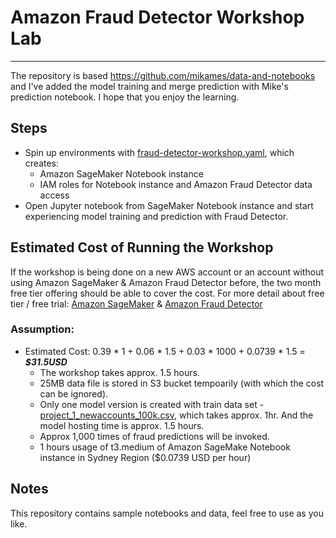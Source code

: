 # Amazon Fraud Detector Workshop Lab
---

The repository is based https://github.com/mikames/data-and-notebooks and I've added the model training and merge prediction with Mike's prediction notebook. I hope that you enjoy the learning.

## Steps

* Spin up environments with [fraud-detector-workshop.yaml](./fraud-detector-workshop.yaml), which creates:
  * Amazon SageMaker Notebook instance
  * IAM roles for Notebook instance and Amazon Fraud Detector data access
* Open Jupyter notebook from SageMaker Notebook instance and start experiencing model training and prediction with Fraud Detector.

## Estimated Cost of Running the Workshop

If the workshop is being done on a new AWS account or an account without using Amazon SageMaker & Amazon Fraud Detector before, the two month free tier offering should be able to cover the cost. For more detail about free tier / free trial: [Amazon SageMaker](https://aws.amazon.com/sagemaker/pricing/) & [Amazon Fraud Detector](https://aws.amazon.com/fraud-detector/pricing/)

### Assumption:
* Estimated Cost: 0.39 * 1 + 0.06 * 1.5 + 0.03 * 1000 + 0.0739 * 1.5 = ***$31.5USD***
  * The workshop takes approx. 1.5 hours.
  * 25MB data file is stored in S3 bucket tempoarily (with which the cost can be ignored).
  * Only one model version is created with train data set - [project_1_newaccounts_100k.csv](./project_1_newaccounts_100k.csv), which takes approx. 1hr. And the model hosting time is approx. 1.5 hours.
  * Approx 1,000 times of fraud predictions will be invoked.
  * 1 hours usage of t3.medium of Amazon SageMake Notebook instance in Sydney Region ($0.0739 USD per hour)

## Notes
This repository contains sample notebooks and data, feel free to use as you like. 
